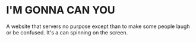 # I'M GONNA CAN YOU
A website that servers no purpose except than to make some people laugh or be confused. It's a can spinning on the screen.
